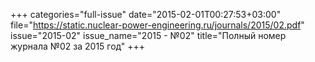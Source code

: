 +++
categories="full-issue"
date="2015-02-01T00:27:53+03:00"
file="https://static.nuclear-power-engineering.ru/journals/2015/02.pdf"
issue="2015-02"
issue_name="2015 - №02"
title="Полный номер журнала №02 за 2015 год"
+++